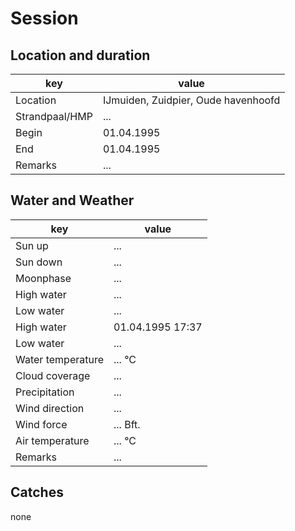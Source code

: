 # Session

## Location and duration

key | value |
----|-------|
Location | IJmuiden, Zuidpier, Oude havenhoofd |
Strandpaal/HMP | ... |
Begin | 01.04.1995 |
End | 01.04.1995 |
Remarks | ... |

## Water and Weather

key | value |
----|-------|
Sun up | ... |
Sun down | ... |
Moonphase | ... |
High water | ... |
Low water | ... |
High water | 01.04.1995 17:37 |
Low water | ... |
Water temperature | ... °C |
Cloud coverage | ... |
Precipitation | ... |
Wind direction | ... |
Wind force | ... Bft. |
Air temperature | ... °C |
Remarks | ... |

## Catches

none


